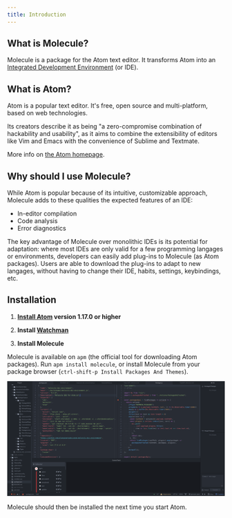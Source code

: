 ```yaml
---
title: Introduction
---
```


What is Molecule?
-----------------

Molecule is a package for the Atom text editor. It transforms Atom into an
[Integrated Development Environment](https://en.wikipedia.org/wiki/Integrated_development_environment)
(or IDE).

What is Atom?
-------------

Atom is a popular text editor. It's free, open source and multi-platform, based
on web technologies.

Its creators describe it as being "a zero-compromise combination of hackability
and usability", as it aims to combine the extensibility of editors like Vim and
Emacs with the convenience of Sublime and Textmate.

More info on [the Atom homepage](https://atom.io/).

Why should I use Molecule?
--------------------------

While Atom is popular because of its intuitive, customizable approach, Molecule
adds to these qualities the expected features of an IDE:

* In-editor compilation
* Code analysis
* Error diagnostics

The key advantage of Molecule over monolithic IDEs is its potential for
adaptation: where most IDEs are only valid for a few programming langages or
environments, developers can easily add plug-ins to Molecule (as Atom packages).
Users are able to download the plug-ins to adapt to new langages, without having
to change their IDE, habits, settings, keybindings, etc.

Installation
------------

1.  **[Install Atom](http://flight-manual.atom.io/getting-started/sections/installing-atom/) version 1.17.0 or higher**

2.  **Install [Watchman](https://facebook.github.io/watchman/)**

3.  **Install Molecule**

  Molecule is available on `apm` (the official tool for downloading Atom packages). Run `apm install molecule`, or install Molecule from your package browser (`ctrl-shift-p Install Packages And Themes`).

![Your screen shoud look roughly like this](assets/molecule-start.png)

Molecule should then be installed the next time you start Atom.
